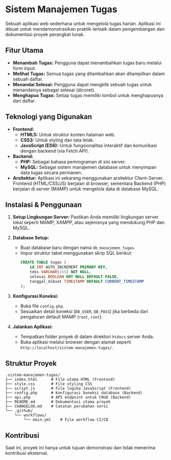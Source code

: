 # Sistem Manajemen Tugas

Sebuah aplikasi web sederhana untuk mengelola tugas harian. Aplikasi ini dibuat untuk mendemonstrasikan praktik terbaik dalam pengembangan dan dokumentasi proyek perangkat lunak.

## Fitur Utama

- **Menambah Tugas:** Pengguna dapat menambahkan tugas baru melalui form input.
- **Melihat Tugas:** Semua tugas yang ditambahkan akan ditampilkan dalam sebuah daftar.
- **Menandai Selesai:** Pengguna dapat mengklik sebuah tugas untuk menandainya sebagai selesai (dicoret).
- **Menghapus Tugas:** Setiap tugas memiliki tombol untuk menghapusnya dari daftar.

## Teknologi yang Digunakan

- **Frontend:**
  - **HTML5:** Untuk struktur konten halaman web.
  - **CSS3:** Untuk styling dan tata letak.
  - **JavaScript (ES6):** Untuk fungsionalitas interaktif dan komunikasi dengan backend (via Fetch API).
- **Backend:**
  - **PHP:** Sebagai bahasa pemrograman di sisi server.
  - **MySQL:** Sebagai sistem manajemen database untuk menyimpan data tugas secara permanen.
- **Arsitektur:** Aplikasi ini sekarang menggunakan arsitektur Client-Server. Frontend (HTML/CSS/JS) berjalan di browser, sementara Backend (PHP) berjalan di server (MAMP) untuk mengelola data di database MySQL.

## Instalasi & Penggunaan

1.  **Setup Lingkungan Server:** Pastikan Anda memiliki lingkungan server lokal seperti MAMP, XAMPP, atau sejenisnya yang mendukung PHP dan MySQL.

2.  **Database Setup:**
    - Buat database baru dengan nama `db_manajemen_tugas`.
    - Impor struktur tabel menggunakan skrip SQL berikut:
      ```sql
      CREATE TABLE tugas (
          id INT AUTO_INCREMENT PRIMARY KEY,
          teks VARCHAR(255) NOT NULL,
          selesai BOOLEAN NOT NULL DEFAULT FALSE,
          tanggal_dibuat TIMESTAMP DEFAULT CURRENT_TIMESTAMP
      );
      ```

3.  **Konfigurasi Koneksi:**
    - Buka file `config.php`.
    - Sesuaikan detail koneksi (`DB_USER`, `DB_PASS`) jika berbeda dari pengaturan default MAMP (`root`, `root`).

4.  **Jalankan Aplikasi:**
    - Tempatkan folder proyek di dalam direktori `htdocs` server Anda.
    - Buka aplikasi melalui browser dengan alamat seperti `http://localhost/sistem-manajemen-tugas/`.

## Struktur Proyek

```
.sistem-manajemen-tugas/
├── index.html      # File utama HTML (Frontend)
├── style.css       # File styling CSS
├── script.js       # File logika JavaScript (Frontend)
├── config.php      # Konfigurasi koneksi database (Backend)
├── api.php         # API endpoint untuk CRUD (Backend)
├── README.md       # Dokumentasi utama proyek
├── CHANGELOG.md    # Catatan perubahan versi
└── .github/
    └── workflows/
        └── main.yml    # File workflow CI/CD
```

## Kontribusi

Saat ini, proyek ini hanya untuk tujuan demonstrasi dan tidak menerima kontribusi eksternal.
